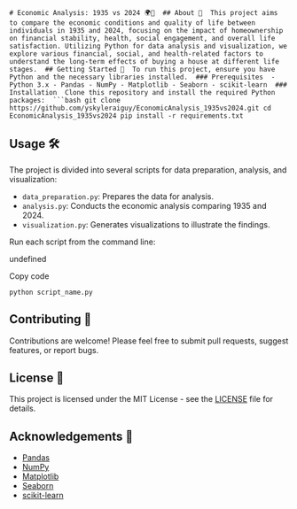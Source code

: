 `# Economic Analysis: 1935 vs 2024 🌍💼  ## About 📖  This project aims to compare the economic conditions and quality of life between individuals in 1935 and 2024, focusing on the impact of homeownership on financial stability, health, social engagement, and overall life satisfaction. Utilizing Python for data analysis and visualization, we explore various financial, social, and health-related factors to understand the long-term effects of buying a house at different life stages.  ## Getting Started 🚀  To run this project, ensure you have Python and the necessary libraries installed.  ### Prerequisites  - Python 3.x - Pandas - NumPy - Matplotlib - Seaborn - scikit-learn  ### Installation  Clone this repository and install the required Python packages:  ```bash git clone https://github.com/yskyleraiguy/EconomicAnalysis_1935vs2024.git cd EconomicAnalysis_1935vs2024 pip install -r requirements.txt`

Usage 🛠
--------

The project is divided into several scripts for data preparation, analysis, and visualization:

* `data_preparation.py`: Prepares the data for analysis.
* `analysis.py`: Conducts the economic analysis comparing 1935 and 2024.
* `visualization.py`: Generates visualizations to illustrate the findings.

Run each script from the command line:

undefined

Copy code

`python script_name.py`

Contributing 🤝
---------------

Contributions are welcome! Please feel free to submit pull requests, suggest features, or report bugs.

License 📄
----------

This project is licensed under the MIT License - see the [LICENSE](LICENSE) file for details.

Acknowledgements 🙏
-------------------

* [Pandas](https://pandas.pydata.org/)
* [NumPy](https://numpy.org/)
* [Matplotlib](https://matplotlib.org/)
* [Seaborn](https://seaborn.pydata.org/)
* [scikit-learn](https://scikit-learn.org/)
